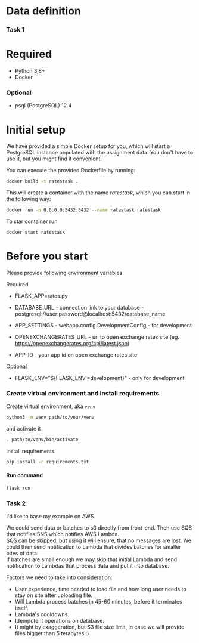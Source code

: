 # Data definition

### Task 1

# Required

* Python 3,8+
* Docker

### Optional
* psql (PostgreSQL) 12.4

# Initial setup

We have provided a simple Docker setup for you, which will start a
PostgreSQL instance populated with the assignment data. You don't have
to use it, but you might find it convenient.

You can execute the provided Dockerfile by running:

```bash
docker build -t ratestask .
```

This will create a container with the name *ratestask*, which you can
start in the following way:

```bash
docker run -p 0.0.0.0:5432:5432 --name ratestask ratestask
```

To star container run

```bash
docker start ratestask
```


# Before you start

Please provide following environment variables:  

Required
* FLASK_APP=rates.py

* DATABASE_URL - connection link to your database - postgresql://user:password@localhost:5432/database_name

* APP_SETTINGS - webapp.config.DevelopmentConfig - for development

* OPENEXCHANGERATES_URL - url to open exchange rates site (eg. https://openexchangerates.org/api/latest.json)
* APP_ID - your app id on open exchange rates site
  
Optional
* FLASK_ENV="${FLASK_ENV:=development}" - only for development

### Create virtual environment and install requirements
Create virtual environment, aka ```venv```

```bash
python3 -m venv path/to/your/venv
```

and activate it

```bash
. path/to/venv/bin/activate
```

install requirements

```bash
pip install -r requirements.txt
```

#### Run command  

```bash
flask run
```

### Task 2
 
I'd like to base my example on AWS.

We could send data or batches to s3 directly from front-end. Then use SQS that notifies SNS which notifies AWS Lambda.  
SQS can be skipped, but using it will ensure, that no messages are lost. We could then send notification to Lambda that divides batches for smaller bites of data.  
If batches are small enough we may skip that initial Lambda and send notification to Lambdas that process data and put it into database.  

Factors we need to take into consideration:  
* User experience, time needed to load file and how long user needs to stay on site after uploading file.  
* Will Lambda process batches in 45-60 minutes, before it terminates itself.  
* Lambda's cooldowns.  
* Idempotent operations on database.  
* It might by exaggeration, but S3 file size limit, in case we will provide files bigger than 5 terabytes :)